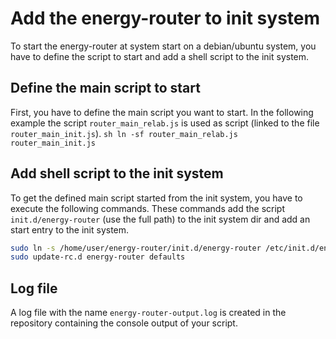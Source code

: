 # Add the energy-router to init system

To start the energy-router at system start on a debian/ubuntu system, you have to define the script to start and add a shell script to the init system.

## Define the main script to start

First, you have to define the main script you want to start. In the following example the script ``router_main_relab.js`` is used as script (linked to the file ``router_main_init.js``).
``sh
ln -sf router_main_relab.js router_main_init.js
``

## Add shell script to the init system

To get the defined main script started from the init system, you have to execute the following commands. These commands add the script ``init.d/energy-router`` (use the full path) to the init system dir and add an start entry to the init system.
```sh
sudo ln -s /home/user/energy-router/init.d/energy-router /etc/init.d/energy-router
sudo update-rc.d energy-router defaults
```

## Log file

A log file with the name ``energy-router-output.log`` is created in the repository containing the console output of your script.

